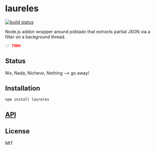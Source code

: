 # laureles
[![build status](https://secure.travis-ci.org/nodesource/laureles.svg?branch=master)](http://travis-ci.org/nodesource/laureles)

Node.js addon wrapper around poblado that extracts partial JSON via a filter on a background thread.

```js
// TODO
```

## Status

Nix, Nada, Nichevo, Nothing --> go away!

## Installation

    npm install laureles

## [API](https://nodesource.github.io/laureles)


## License

MIT
